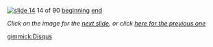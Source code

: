 [![slide 14](https://dl.dropboxusercontent.com/u/2977490/presentations/cookbook/img14.jpg)](15.md)
14 of 90
[beginning](01.md)
[end](89.md)

_Click on the image for the [next slide](15.md), or click [here for the previous one](13.md)_

[gimmick:Disqus](theodox-github)